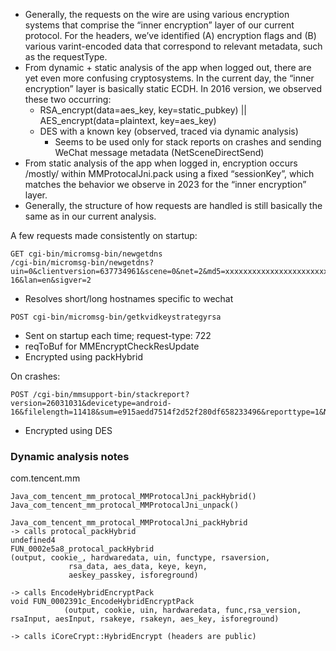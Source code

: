 * Generally, the requests on the wire are using various encryption systems that comprise the “inner encryption” layer of our current protocol. For the headers, we’ve identified (A) encryption flags and (B) various varint-encoded data that correspond to relevant metadata, such as the requestType.
* From dynamic + static analysis of the app when logged out, there are yet even more confusing cryptosystems. In the current day, the “inner encryption” layer is basically static ECDH. In 2016 version, we observed these two occurring:
  * RSA_encrypt(data=aes_key, key=static_pubkey) || AES_encrypt(data=plaintext, key=aes_key)
  * DES with a known key (observed, traced via dynamic analysis)
    * Seems to be used only for stack reports on crashes and sending WeChat message metadata (NetSceneDirectSend)
* From static analysis of the app when logged in, encryption occurs /mostly/ within MMProtocalJni.pack using a fixed “sessionKey”, which matches the behavior we observe in 2023 for the “inner encryption” layer.
* Generally, the structure of how requests are handled is still basically the same as in our current analysis.

A few requests made consistently on startup:
```
GET cgi-bin/micromsg-bin/newgetdns
/cgi-bin/micromsg-bin/newgetdns?uin=0&clientversion=637734961&scene=0&net=2&md5=xxxxxxxxxxxxxxxxxxxxxxxxxxxxxxxx&devicetype=android-16&lan=en&sigver=2
```
* Resolves short/long hostnames specific to wechat

```
POST cgi-bin/micromsg-bin/getkvidkeystrategyrsa
```
* Sent on startup each time; request-type: 722
* reqToBuf for MMEncryptCheckResUpdate
* Encrypted using packHybrid

On crashes:
```
POST /cgi-bin/mmsupport-bin/stackreport?version=26031031&devicetype=android-16&filelength=11418&sum=e915aedd7514f2d52f280df658233496&reporttype=1&NewReportType=10001&username=never_login_crash
```
* Encrypted using DES

### Dynamic analysis notes
com.tencent.mm
```
Java_com_tencent_mm_protocal_MMProtocalJni_packHybrid()
Java_com_tencent_mm_protocal_MMProtocalJni_unpack()
```
```
Java_com_tencent_mm_protocal_MMProtocalJni_packHybrid
-> calls protocal_packHybrid
undefined4
FUN_0002e5a8_protocal_packHybrid
(output, cookie_, hardwaredata, uin, functype, rsaversion,
        	 rsa_data, aes_data, keye, keyn,
        	 aeskey_passkey, isforeground)

-> calls EncodeHybridEncryptPack
void FUN_0002391c_EncodeHybridEncryptPack
           	(output, cookie, uin, hardwaredata, func,rsa_version, rsaInput, aesInput, rsakeye, rsakeyn, aes_key, isforeground)

-> calls iCoreCrypt::HybridEncrypt (headers are public)
```

